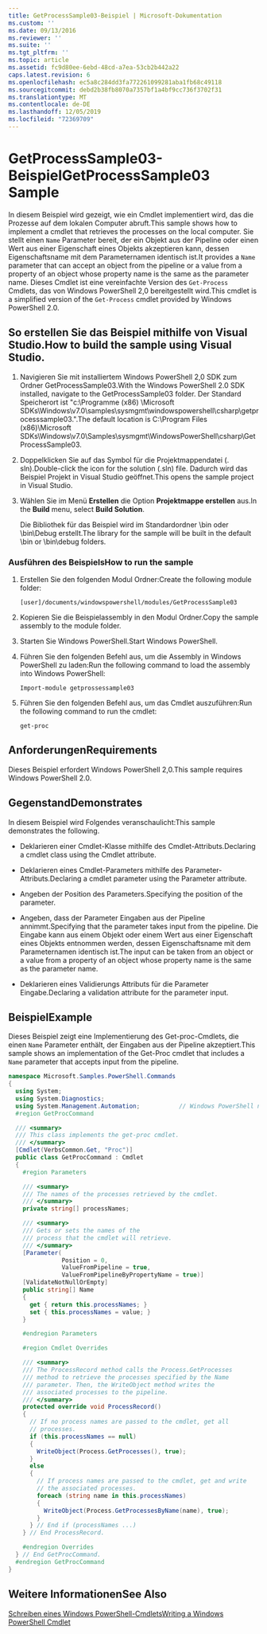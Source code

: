 ```yaml
---
title: GetProcessSample03-Beispiel | Microsoft-Dokumentation
ms.custom: ''
ms.date: 09/13/2016
ms.reviewer: ''
ms.suite: ''
ms.tgt_pltfrm: ''
ms.topic: article
ms.assetid: fc9d80ee-6ebd-48cd-a7ea-53cb2b442a22
caps.latest.revision: 6
ms.openlocfilehash: ec5a8c284dd3fa772261099281aba1fb68c49118
ms.sourcegitcommit: debd2b38fb8070a7357bf1a4bf9cc736f3702f31
ms.translationtype: MT
ms.contentlocale: de-DE
ms.lasthandoff: 12/05/2019
ms.locfileid: "72369709"
---
```

# <a name="getprocesssample03-sample"></a><span data-ttu-id="b8481-102">GetProcessSample03-Beispiel</span><span class="sxs-lookup"><span data-stu-id="b8481-102">GetProcessSample03 Sample</span></span>

<span data-ttu-id="b8481-103">In diesem Beispiel wird gezeigt, wie ein Cmdlet implementiert wird, das die Prozesse auf dem lokalen Computer abruft.</span><span class="sxs-lookup"><span data-stu-id="b8481-103">This sample shows how to implement a cmdlet that retrieves the processes on the local computer.</span></span> <span data-ttu-id="b8481-104">Sie stellt einen `Name` Parameter bereit, der ein Objekt aus der Pipeline oder einen Wert aus einer Eigenschaft eines Objekts akzeptieren kann, dessen Eigenschaftsname mit dem Parameternamen identisch ist.</span><span class="sxs-lookup"><span data-stu-id="b8481-104">It provides a `Name` parameter that can accept an object from the pipeline or a value from a property of an object whose property name is the same as the parameter name.</span></span> <span data-ttu-id="b8481-105">Dieses Cmdlet ist eine vereinfachte Version des `Get-Process` Cmdlets, das von Windows PowerShell 2,0 bereitgestellt wird.</span><span class="sxs-lookup"><span data-stu-id="b8481-105">This cmdlet is a simplified version of the `Get-Process` cmdlet provided by Windows PowerShell 2.0.</span></span>

## <a name="how-to-build-the-sample-using-visual-studio"></a><span data-ttu-id="b8481-106">So erstellen Sie das Beispiel mithilfe von Visual Studio.</span><span class="sxs-lookup"><span data-stu-id="b8481-106">How to build the sample using Visual Studio.</span></span>

1. <span data-ttu-id="b8481-107">Navigieren Sie mit installiertem Windows PowerShell 2,0 SDK zum Ordner GetProcessSample03.</span><span class="sxs-lookup"><span data-stu-id="b8481-107">With the Windows PowerShell 2.0 SDK installed, navigate to the GetProcessSample03 folder.</span></span> <span data-ttu-id="b8481-108">Der Standard Speicherort ist "c:\Programme (x86) \Microsoft SDKs\Windows\v7.0\samples\sysmgmt\windowspowershell\csharp\getprocesssample03.".</span><span class="sxs-lookup"><span data-stu-id="b8481-108">The default location is C:\Program Files (x86)\Microsoft SDKs\Windows\v7.0\Samples\sysmgmt\WindowsPowerShell\csharp\GetProcessSample03.</span></span>

2. <span data-ttu-id="b8481-109">Doppelklicken Sie auf das Symbol für die Projektmappendatei (. sln).</span><span class="sxs-lookup"><span data-stu-id="b8481-109">Double-click the icon for the solution (.sln) file.</span></span> <span data-ttu-id="b8481-110">Dadurch wird das Beispiel Projekt in Visual Studio geöffnet.</span><span class="sxs-lookup"><span data-stu-id="b8481-110">This opens the sample project in Visual Studio.</span></span>

3. <span data-ttu-id="b8481-111">Wählen Sie im Menü **Erstellen** die Option **Projektmappe erstellen** aus.</span><span class="sxs-lookup"><span data-stu-id="b8481-111">In the **Build** menu, select **Build Solution**.</span></span>

    <span data-ttu-id="b8481-112">Die Bibliothek für das Beispiel wird im Standardordner \bin oder \bin\Debug erstellt.</span><span class="sxs-lookup"><span data-stu-id="b8481-112">The library for the sample will be built in the default \bin or \bin\debug folders.</span></span>

### <a name="how-to-run-the-sample"></a><span data-ttu-id="b8481-113">Ausführen des Beispiels</span><span class="sxs-lookup"><span data-stu-id="b8481-113">How to run the sample</span></span>

1. <span data-ttu-id="b8481-114">Erstellen Sie den folgenden Modul Ordner:</span><span class="sxs-lookup"><span data-stu-id="b8481-114">Create the following module folder:</span></span>

    `[user]/documents/windowspowershell/modules/GetProcessSample03`

2. <span data-ttu-id="b8481-115">Kopieren Sie die Beispielassembly in den Modul Ordner.</span><span class="sxs-lookup"><span data-stu-id="b8481-115">Copy the sample assembly to the module folder.</span></span>

3. <span data-ttu-id="b8481-116">Starten Sie Windows PowerShell.</span><span class="sxs-lookup"><span data-stu-id="b8481-116">Start Windows PowerShell.</span></span>

4. <span data-ttu-id="b8481-117">Führen Sie den folgenden Befehl aus, um die Assembly in Windows PowerShell zu laden:</span><span class="sxs-lookup"><span data-stu-id="b8481-117">Run the following command to load the assembly into Windows PowerShell:</span></span>

    `Import-module getprossessample03`

5. <span data-ttu-id="b8481-118">Führen Sie den folgenden Befehl aus, um das Cmdlet auszuführen:</span><span class="sxs-lookup"><span data-stu-id="b8481-118">Run the following command to run the cmdlet:</span></span>

    `get-proc`

## <a name="requirements"></a><span data-ttu-id="b8481-119">Anforderungen</span><span class="sxs-lookup"><span data-stu-id="b8481-119">Requirements</span></span>

<span data-ttu-id="b8481-120">Dieses Beispiel erfordert Windows PowerShell 2,0.</span><span class="sxs-lookup"><span data-stu-id="b8481-120">This sample requires Windows PowerShell 2.0.</span></span>

## <a name="demonstrates"></a><span data-ttu-id="b8481-121">Gegenstand</span><span class="sxs-lookup"><span data-stu-id="b8481-121">Demonstrates</span></span>

<span data-ttu-id="b8481-122">In diesem Beispiel wird Folgendes veranschaulicht:</span><span class="sxs-lookup"><span data-stu-id="b8481-122">This sample demonstrates the following.</span></span>

- <span data-ttu-id="b8481-123">Deklarieren einer Cmdlet-Klasse mithilfe des Cmdlet-Attributs.</span><span class="sxs-lookup"><span data-stu-id="b8481-123">Declaring a cmdlet class using the Cmdlet attribute.</span></span>

- <span data-ttu-id="b8481-124">Deklarieren eines Cmdlet-Parameters mithilfe des Parameter-Attributs.</span><span class="sxs-lookup"><span data-stu-id="b8481-124">Declaring a cmdlet parameter using the Parameter attribute.</span></span>

- <span data-ttu-id="b8481-125">Angeben der Position des Parameters.</span><span class="sxs-lookup"><span data-stu-id="b8481-125">Specifying the position of the parameter.</span></span>

- <span data-ttu-id="b8481-126">Angeben, dass der Parameter Eingaben aus der Pipeline annimmt.</span><span class="sxs-lookup"><span data-stu-id="b8481-126">Specifying that the parameter takes input from the pipeline.</span></span> <span data-ttu-id="b8481-127">Die Eingabe kann aus einem Objekt oder einem Wert aus einer Eigenschaft eines Objekts entnommen werden, dessen Eigenschaftsname mit dem Parameternamen identisch ist.</span><span class="sxs-lookup"><span data-stu-id="b8481-127">The input can be taken from an object or a value from a property of an object whose property name is the same as the parameter name.</span></span>

- <span data-ttu-id="b8481-128">Deklarieren eines Validierungs Attributs für die Parameter Eingabe.</span><span class="sxs-lookup"><span data-stu-id="b8481-128">Declaring a validation attribute for the parameter input.</span></span>

## <a name="example"></a><span data-ttu-id="b8481-129">Beispiel</span><span class="sxs-lookup"><span data-stu-id="b8481-129">Example</span></span>

<span data-ttu-id="b8481-130">Dieses Beispiel zeigt eine Implementierung des Get-proc-Cmdlets, die einen `Name` Parameter enthält, der Eingaben aus der Pipeline akzeptiert.</span><span class="sxs-lookup"><span data-stu-id="b8481-130">This sample shows an implementation of the Get-Proc cmdlet that includes a `Name` parameter that accepts input from the pipeline.</span></span>

```csharp
namespace Microsoft.Samples.PowerShell.Commands
{
  using System;
  using System.Diagnostics;
  using System.Management.Automation;           // Windows PowerShell namespace
  #region GetProcCommand

  /// <summary>
  /// This class implements the get-proc cmdlet.
  /// </summary>
  [Cmdlet(VerbsCommon.Get, "Proc")]
  public class GetProcCommand : Cmdlet
  {
    #region Parameters

    /// <summary>
    /// The names of the processes retrieved by the cmdlet.
    /// </summary>
    private string[] processNames;

    /// <summary>
    /// Gets or sets the names of the
    /// process that the cmdlet will retrieve.
    /// </summary>
    [Parameter(
               Position = 0,
               ValueFromPipeline = true,
               ValueFromPipelineByPropertyName = true)]
    [ValidateNotNullOrEmpty]
    public string[] Name
    {
      get { return this.processNames; }
      set { this.processNames = value; }
    }

    #endregion Parameters

    #region Cmdlet Overrides

    /// <summary>
    /// The ProcessRecord method calls the Process.GetProcesses
    /// method to retrieve the processes specified by the Name
    /// parameter. Then, the WriteObject method writes the
    /// associated processes to the pipeline.
    /// </summary>
    protected override void ProcessRecord()
    {
      // If no process names are passed to the cmdlet, get all
      // processes.
      if (this.processNames == null)
      {
        WriteObject(Process.GetProcesses(), true);
      }
      else
      {
        // If process names are passed to the cmdlet, get and write
        // the associated processes.
        foreach (string name in this.processNames)
        {
          WriteObject(Process.GetProcessesByName(name), true);
        }
      } // End if (processNames ...)
    } // End ProcessRecord.

    #endregion Overrides
  } // End GetProcCommand.
  #endregion GetProcCommand
}
```

## <a name="see-also"></a><span data-ttu-id="b8481-131">Weitere Informationen</span><span class="sxs-lookup"><span data-stu-id="b8481-131">See Also</span></span>

[<span data-ttu-id="b8481-132">Schreiben eines Windows PowerShell-Cmdlets</span><span class="sxs-lookup"><span data-stu-id="b8481-132">Writing a Windows PowerShell Cmdlet</span></span>](./writing-a-windows-powershell-cmdlet.md)
